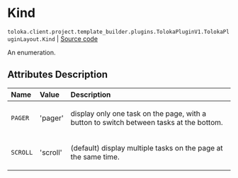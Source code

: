 # Kind
`toloka.client.project.template_builder.plugins.TolokaPluginV1.TolokaPluginLayout.Kind` | [Source code](https://github.com/Toloka/toloka-kit/blob/v1.1.3/src/client/project/template_builder/plugins.py#L193)

An enumeration.

## Attributes Description

| Name | Value | Description |
| :------| :-----------| :----------| 
`PAGER`|'pager'|<p>display only one task on the page, with a button to switch between tasks at the bottom.</p>
`SCROLL`|'scroll'|<p>(default) display multiple tasks on the page at the same time.</p>
